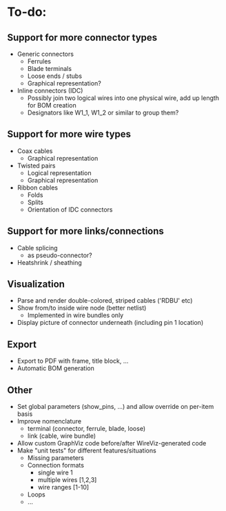 # To-do:

## Support for more connector types

* Generic connectors
  * Ferrules
  * Blade terminals
  * Loose ends / stubs
  * Graphical representation?
* Inline connectors (IDC)
  * Possibly join two logical wires into one physical wire, add up length for BOM creation
  * Designators like W1_1, W1_2 or similar to group them?

## Support for more wire types

* Coax cables
  * Graphical representation
* Twisted pairs
  * Logical representation
  * Graphical representation
* Ribbon cables
  * Folds
  * Splits
  * Orientation of IDC connectors

## Support for more links/connections

* Cable splicing
  * as pseudo-connector?
* Heatshrink / sheathing

## Visualization

* Parse and render double-colored, striped cables ('RDBU' etc)
* Show from/to inside wire node (better netlist)
  * Implemented in wire bundles only
* Display picture of connector underneath (including pin 1 location)

## Export

* Export to PDF with frame, title block, ...
* Automatic BOM generation

## Other

* Set global parameters (show_pins, ...) and allow override on per-item basis
* Improve nomenclature
  * terminal (connector, ferrule, blade, loose)
  * link (cable, wire bundle)
* Allow custom GraphViz code before/after WireViz-generated code
* Make "unit tests" for different features/situations
  * Missing parameters
  * Connection formats
    * single wire       1
    * multiple wires    [1,2,3]
    * wire ranges       [1-10]
  * Loops
  * ...
